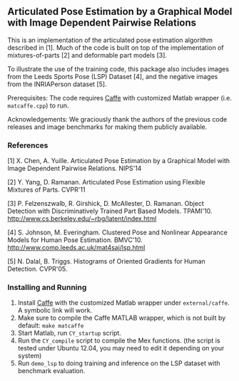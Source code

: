## Articulated Pose Estimation by a Graphical Model with Image Dependent Pairwise Relations

This is an implementation of the articulated pose estimation algorithm described
in [1]. Much of the code is built on top of the implementation of
mixtures-of-parts [2] and deformable part models [3].

To illustrate the use of the training code, this package also includes images
from the Leeds Sports Pose (LSP) Dataset [4], and the negative images from the
INRIAPerson dataset [5].

Prerequisites: The code requires
[Caffe](https://github.com/xianjiec/caffe/tree/dev) with customized Matlab
wrapper (i.e. `matcaffe.cpp`) to run.

Acknowledgements: We graciously thank the authors of the previous code releases
and image benchmarks for making them publicly available.

### References

[1] X. Chen, A. Yuille. Articulated Pose Estimation by a Graphical Model with Image Dependent Pairwise Relations. NIPS'14

[2] Y. Yang, D. Ramanan. Articulated Pose Estimation using Flexible Mixtures of Parts. CVPR'11

[3] P. Felzenszwalb, R. Girshick, D. McAllester, D. Ramanan. Object Detection with Discriminatively Trained Part Based Models. TPAMI'10. http://www.cs.berkeley.edu/~rbg/latent/index.html

[4] S. Johnson, M. Everingham. Clustered Pose and Nonlinear Appearance Models for Human Pose Estimation. BMVC'10. http://www.comp.leeds.ac.uk/mat4saj/lsp.html

[5] N. Dalal, B. Triggs. Histograms of Oriented Gradients for Human Detection. CVPR'05.


### Installing and Running

1. Install [Caffe](https://github.com/xianjiec/caffe/tree/dev) with the
   customized Matlab wrapper under `external/caffe`. A symbolic link will work.
2. Make sure to compile the Caffe MATLAB wrapper, which is not built by default:
   `make matcaffe`
3. Start Matlab, run `CY_startup` script.
4. Run the `CY_compile` script to compile the Mex functions. (the script is
   tested under Ubuntu 12.04, you may need to edit it depending on your system)
5. Run `demo_lsp` to doing training and inference on the LSP dataset with
   benchmark evaluation.

